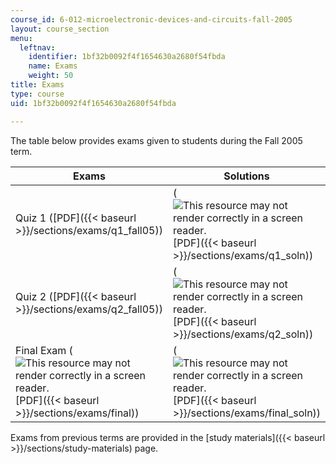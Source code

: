 ```yaml
---
course_id: 6-012-microelectronic-devices-and-circuits-fall-2005
layout: course_section
menu:
  leftnav:
    identifier: 1bf32b0092f4f1654630a2680f54fbda
    name: Exams
    weight: 50
title: Exams
type: course
uid: 1bf32b0092f4f1654630a2680f54fbda

---
```


The table below provides exams given to students during the Fall 2005 term.

| Exams | Solutions |
| --- | --- |
| Quiz 1 ([PDF]({{< baseurl >}}/sections/exams/q1_fall05)) | (![This resource may not render correctly in a screen reader.](/images/inacessible.gif)[PDF]({{< baseurl >}}/sections/exams/q1_soln)) |
| Quiz 2 ([PDF]({{< baseurl >}}/sections/exams/q2_fall05)) | (![This resource may not render correctly in a screen reader.](/images/inacessible.gif)[PDF]({{< baseurl >}}/sections/exams/q2_soln)) |
| Final Exam (![This resource may not render correctly in a screen reader.](/images/inacessible.gif)[PDF]({{< baseurl >}}/sections/exams/final)) | (![This resource may not render correctly in a screen reader.](/images/inacessible.gif)[PDF]({{< baseurl >}}/sections/exams/final_soln)) 

Exams from previous terms are provided in the [study materials]({{< baseurl >}}/sections/study-materials) page.
